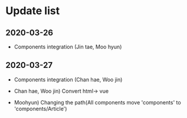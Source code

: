 Update list
=============
2020-03-26
----------

- Components integration (Jin tae, Moo hyun)

2020-03-27
----------

- Components integration (Chan hae, Woo jin)

- Chan hae, Woo jin) Convert html-> vue

- Moohyun) Changing the path(All components move 'components' to 'components/Article')